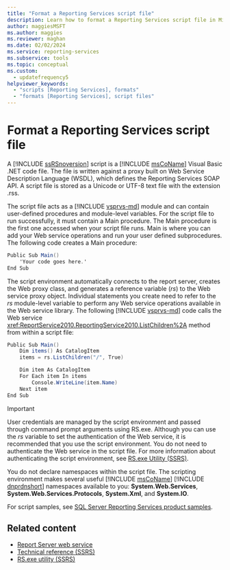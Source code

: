 ```yaml
---
title: "Format a Reporting Services script file"
description: Learn how to format a Reporting Services script file in Microsoft Visual Basic .NET that contains user-defined procedures and module-level variables.
author: maggiesMSFT
ms.author: maggies
ms.reviewer: maghan
ms.date: 02/02/2024
ms.service: reporting-services
ms.subservice: tools
ms.topic: conceptual
ms.custom:
  - updatefrequency5
helpviewer_keywords:
  - "scripts [Reporting Services], formats"
  - "formats [Reporting Services], script files"
---
```


# Format a Reporting Services script file

A [!INCLUDE [ssRSnoversion](../../includes/ssrsnoversion-md.md)] script is a [!INCLUDE [msCoName](../../includes/msconame-md.md)] Visual Basic .NET code file. The file is written against a proxy built on Web Service Description Language (WSDL), which defines the Reporting Services SOAP API. A script file is stored as a Unicode or UTF-8 text file with the extension .rss.

The script file acts as a [!INCLUDE [vsprvs-md](../../includes/vsprvs-md.md)] module and can contain user-defined procedures and module-level variables. For the script file to run successfully, it must contain a Main procedure. The Main procedure is the first one accessed when your script file runs. Main is where you can add your Web service operations and run your user defined subprocedures. The following code creates a Main procedure:

```csharp
Public Sub Main()
    'Your code goes here.'
End Sub
```

The script environment automatically connects to the report server, creates the Web proxy class, and generates a reference variable (*rs*) to the Web service proxy object. Individual statements you create need to refer to the *rs* module-level variable to perform any Web service operations available in the Web service library. The following [!INCLUDE [vsprvs-md](../../includes/vsprvs-md.md)] code calls the Web service <xref:ReportService2010.ReportingService2010.ListChildren%2A> method from within a script file:

```csharp
Public Sub Main()
    Dim items() As CatalogItem
    items = rs.ListChildren("/", True)

    Dim item As CatalogItem
    For Each item In items
        Console.WriteLine(item.Name)
    Next item
End Sub
```

> [!IMPORTANT]  
> User credentials are managed by the script environment and passed through command prompt arguments using RS.exe. Although you can use the *rs* variable to set the authentication of the Web service, it is recommended that you use the script environment. You do not need to authenticate the Web service in the script file. For more information about authenticating the script environment, see [RS.exe Utility (SSRS)](../../reporting-services/tools/rs-exe-utility-ssrs.md).

You do not declare namespaces within the script file. The scripting environment makes several useful [!INCLUDE [msCoName](../../includes/msconame-md.md)] [!INCLUDE [dnprdnshort](../../includes/dnprdnshort-md.md)] namespaces available to you: **System.Web.Services**, **System.Web.Services.Protocols**, **System.Xml**, and **System.IO**.

For script samples, see [SQL Server Reporting Services product samples](https://go.microsoft.com/fwlink/?LinkId=177889).

## Related content

- [Report Server web service](../../reporting-services/report-server-web-service/report-server-web-service.md)
- [Technical reference (SSRS)](../../reporting-services/technical-reference-ssrs.md)
- [RS.exe utility (SSRS)](../../reporting-services/tools/rs-exe-utility-ssrs.md)
